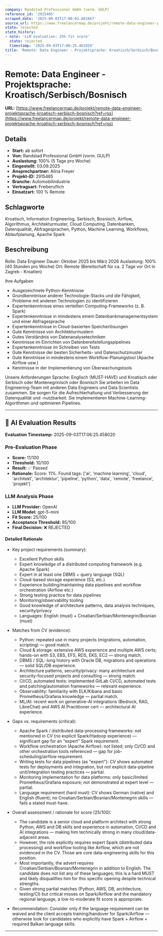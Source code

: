 ```yaml
---
company: Randstad Professional GmbH (vorm. GULP)
reference_id: '2915465'
scraped_date: '2025-09-03T17:00:03.881667'
source_url: https://www.freelancermap.de/projekt/remote-data-engineer-projektsprache-kroatisch-serbisch-bosnisch?ref=rss
state: rejected
state_history:
- note: 'LLM evaluation: 25% fit score'
  state: rejected
  timestamp: '2025-09-03T17:06:25.461919'
title: 'Remote: Data Engineer - Projektsprache: Kroatisch/Serbisch/Bosnisch'
---
```



# Remote: Data Engineer - Projektsprache: Kroatisch/Serbisch/Bosnisch
**URL:** [https://www.freelancermap.de/projekt/remote-data-engineer-projektsprache-kroatisch-serbisch-bosnisch?ref=rss](https://www.freelancermap.de/projekt/remote-data-engineer-projektsprache-kroatisch-serbisch-bosnisch?ref=rss)
## Details
- **Start:** ab sofort
- **Von:** Randstad Professional GmbH (vorm. GULP)
- **Auslastung:** 100% (5 Tage pro Woche)
- **Eingestellt:** 03.09.2025
- **Ansprechpartner:** Alina Freyer
- **Projekt-ID:** 2915465
- **Branche:** Automobilindustrie
- **Vertragsart:** Freiberuflich
- **Einsatzart:** 100
                                                % Remote

## Schlagworte
Kroatisch, Information Engineering, Serbisch, Bosnisch, Airflow, Algorithmus, Architekturmuster, Cloud Computing, Datenbanken, Datenqualität, Abfragesprachen, Python, Machine Learning, Workflows, Ablaufplanung, Apache Spark

## Beschreibung
Rolle: Data Engineer
Dauer: Oktober 2025 bis März 2026
Auslastung: 100% (40 Stunden pro Woche)
Ort: Remote (Bereitschaft für ca. 2 Tage vor Ort in Zagreb - Kroatien)

Ihre Aufgaben
- Ausgezeichnete Python-Kenntnisse
- Grundkenntnisse anderer Technologie-Stacks und die Fähigkeit, Probleme mit anderen Technologien zu identifizieren
- Expertenkenntnisse eines verteilten Computing-Frameworks (z. B. Spark)
- Expertenkenntnisse in mindestens einem Datenbankmanagementsystem und einer Abfragesprache
- Expertenkenntnisse in Cloud-basierten Speicherlösungen
- Gute Kenntnisse von Architekturmustern
- Gutes Verständnis von Datenanalysetechniken
- Kenntnisse im Einrichten von Datenbereitstellungspipelines
- Expertenkenntnisse im Schreiben von Tests
- Gute Kenntnisse der besten Sicherheits- und Datenschutzmuster
- Gute Kenntnisse in mindestens einem Workflow-Planungstool (Apache Airflow usw.)
- Kenntnisse in der Implementierung von Überwachungstools

Unsere Anforderungen
Sprache: Englisch (MUST-HAVE) und Kroatisch oder Serbisch oder Montenegrinisch oder Bosnisch
Sie arbeiten im Data Engineering-Team mit anderen Data Engineers und Data Scientists zusammen. Sie sorgen für die Aufrechterhaltung und Verbesserung der Datenqualität und -nutzbarkeit. Sie implementieren Machine-Learning-Algorithmen und optimieren Pipelines.

---

## 🤖 AI Evaluation Results

**Evaluation Timestamp:** 2025-09-03T17:06:25.458020

### Pre-Evaluation Phase
- **Score:** 11/100
- **Threshold:** 10/100
- **Result:** ✅ Passed
- **Rationale:** Score: 11%. Found tags: ['ai', 'machine learning', 'cloud', 'architekt', 'architektur', 'pipeline', 'python', 'data', 'remote', 'freelance', 'projekt']

### LLM Analysis Phase
- **LLM Provider:** OpenAI
- **LLM Model:** gpt-5-mini
- **Fit Score:** 25/100
- **Acceptance Threshold:** 85/100
- **Final Decision:** ❌ REJECTED

#### Detailed Rationale
- Key project requirements (summary):
  - Excellent Python skills
  - Expert knowledge of a distributed computing framework (e.g. Apache Spark)
  - Expert in at least one DBMS + query language (SQL)
  - Cloud-based storage experience (S3, etc.)
  - Experience building/maintaining data pipelines and workflow orchestration (Airflow etc.)
  - Strong testing practice for data pipelines
  - Monitoring/observability tooling
  - Good knowledge of architecture patterns, data analysis techniques, security/privacy
  - Languages: English (must) + Croatian/Serbian/Montenegrin/Bosnian (must)

- Matches from CV (evidence):
  - Python: repeated use in many projects (migrations, automation, scripting) — good match.
  - Cloud & storage: extensive AWS experience and multiple AWS certs; hands-on with S3, EBS, EFS, RDS, EKS, EC2 — strong match.
  - DBMS / SQL: long history with Oracle DB, migrations and operations — solid SQL/DB experience.
  - Architecture patterns, security/privacy: many architecture and security-focused projects and consulting — strong match.
  - CI/CD, automated tests: implemented GitLab CI/CD, automated tests and patching/automation frameworks — relevant experience.
  - Observability: familiarity with ELK/Kibana and basic Prometheus/Grafana knowledge — partial match.
  - ML/AI: recent work on generative-AI integrations (Bedrock, RAG, LibreChat) and AWS AI Practitioner cert — architectural AI experience.

- Gaps vs. requirements (critical):
  - Apache Spark / distributed data-processing frameworks: not mentioned in CV (no explicit Spark/Hadoop experience) — significant gap for an "expert" Spark requirement.
  - Workflow orchestration (Apache Airflow): not listed; only CI/CD and other orchestration tools referenced — gap for job-scheduling/airflow requirement.
  - Writing tests for data pipelines (as "expert"): CV shows automated tests for deployments and integration, but not explicit data-pipeline unit/integration testing practices — partial.
  - Monitoring implementation for data platforms: only basic/limited Prometheus/Grafana exposure; not demonstrated at expert level — partial.
  - Language requirement (hard must): CV shows German (native) and English (fluent); no Croatian/Serbian/Bosnian/Montenegrin skills — fails a stated must-have.

- Overall assessment / rationale for score (25/100):
  - The candidate is a senior cloud and platform architect with strong Python, AWS and DB skills and experience in automation, CI/CD and AI integrations — making him technically strong in many cloud/data-adjacent areas.
  - However, the role explicitly requires expert Spark (distributed data processing) and workflow tooling like Airflow, which are not evidenced in the CV. Those are core data-engineering skills for this position.
  - Most importantly, the advert requires Croatian/Serbian/Bosnian/Montenegrin in addition to English. The candidate does not list any of these languages; this is a hard MUST and likely disqualifies him for this specific opening despite technical strengths.
  - Given strong partial matches (Python, AWS, DB, architecture, testing/CI) but critical misses on Spark/Airflow and the mandatory regional language, a low-to-moderate fit score is appropriate.

- Recommendation: Consider only if the language requirement can be waived and the client accepts training/handover for Spark/Airflow — otherwise look for candidates who explicitly have Spark + Airflow + required Balkan language skills.

---
